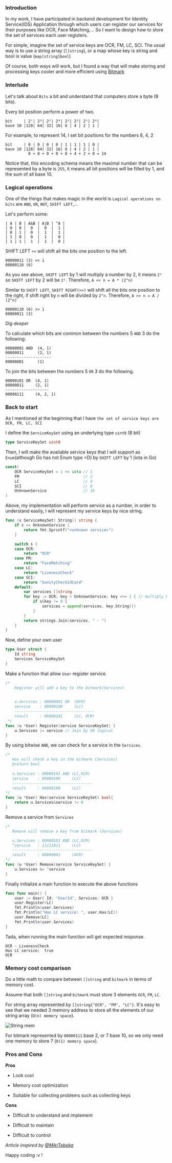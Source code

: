 [comment]: <> (Optimization with Bitmask)

### Introduction

In my work, I have participated in backend development for Identity Service(IDS) Application 
through which users can register our services for their purposes like OCR, Face Matching,...
So I want to design how to store the set of services each user registers.

For simple, imagine the set of service keys are OCR, FM, LC, SCI. The usual way is to use a string array (`[]string`),
or a map whose key is string and bool is value (`map[string]bool`)

Of course, both ways will work, but I found a way that will make storing and processing keys
cooler and more efficient using [Bitmark](https://en.wikipedia.org/wiki/Mask_(computing))

### Interlude

Let's talk about `Bits` a bit and understand that computers store a byte (8 bits).

Every bit position perform a power of two.

```
bit     | 2⁷| 2⁶| 2⁵| 2⁴| 2³| 2²| 2¹| 2⁰|
base 10 |128| 64| 32| 16| 8 | 4 | 2 | 1 |
```

For example, to represent 14, I set bit positions for the numbers 8, 4, 2

```
bit     | 0 | 0 | 0 | 0 | 1 | 1 | 1 | 0 |
base 10 |128| 64| 32| 16| 8 | 4 | 2 | 1 |
          0 + 0 + 0 + 0 + 8 + 4 + 2 + 0 = 14
```

Notice that, this encoding schema means the maximal number that can be represented by a byte is `255`, 
it means all bit positions will be filled by 1, and the sum of all base 10.

### Logical operations

One of the things that makes magic in the world is `Logical operations on bits` are `AND`, `OR`, `NOT`, `SHIFT LEFT`,...

Let's perform some:

```
| A | B | A&B | A|B | ^A |
| 0 | 0 |  0  |  0  |  1 |
| 0 | 1 |  0  |  1  |  1 |
| 1 | 0 |  0  |  1  |  0 |
| 1 | 1 |  1  |  1  |  0 |
```

SHIFT LEFT `<<` will shift all the bits one position to the left.

```
00000011 (3) << 1
00000110 (6)
```

As you see above, `SHIFT LEFT` by 1 will multiply a number by 2, it means `2¹` 
so `SHIFT LEFT` by 2 will be `2²`. Therefore, `A << n = A * (2^n)` 

Similar to `SHIFT LEFT`, `SHIFT RIGHT(>>)` will shift all the bits one position to the right, if shift right by 
`n` will be divided by `2^n`. Therefore, `A >> n = A / (2^n)`

```
00000110 (6) >> 1
00000011 (3) 
```

*Dig deeper*

To calculate which bits are common between the numbers 5 `AND` 3 do the following:

```
00000001 AND  (4, 1)
00000011      (2, 1)
--------------------
00000001      (1)
```

To join the bits between the numbers 5 `OR` 3 do the following.

```
00000101 OR  (4, 1)
00000011     (2, 1)
-------------------
00000111     (4, 2, 1)
```

### Back to start

As I mentioned at the beginning that I have `the set of service keys are OCR, FM, LC, SCI`

I define the `ServiceKeySet` using an underlying type `uint8` (8 bit) 

```go
type ServiceKeySet uint8
```

Then, I will make the available service keys that I will support as `Enum`(although Go has not Enum type =D) by `SHIFT LEFT` by 1 (iota in Go)
```go
const(
	OCR ServiceKeySet = 1 << iota // 1
	FM                            // 2
	LC                            // 4  
	SCI                           // 8
	UnknownService                // 16 
)
```

Above, my implementation will perform service as a number, in order to understand easily, I will represent my service keys by nice string.
```go
func (s ServiceKeySet) String() string {
	if s >= UnknownService {
        return fmt.Sprintf("<unknown service>")
    }

    switch s {
    case OCR:
        return "OCR"
    case FM:
        return "FaceMatching"
    case LC:
        return "LivenessCheck"
    case SCI:
    	return "SanityCheckIdCard"
    default:
        var services []string
        for key := OCR; key < UnknownService; key <<= 1 { // multiply by 2 each loop
            if s&key != 0 {
                services = append(services, key.String())
            }
        }
        return strings.Join(services, " - ")	
    }
}
```

Now, define your own user
```go
type User struct {
	Id string
	Services ServiceKeySet
}
```

Make a function that allow `User` register service.
```go
/*
    Register will add a key to the bitmark(Services)

 
    u.Services : 00000001 OR  (OCR)
    service    : 00000100     (LC)
    -----------------------------------
    result     : 00000101     (LC, OCR)
 */
func (u *User) Register(service ServiceKeySet) {
    u.Services |= service // Join by OR logical
}
```

By using bitwise `AND`, we can check for a service in the `Services`.
```go
/*
   Has will check a key in the bitmark (Services)
   @return bool
 
   u.Services : 00000101 AND (LC,OCR)
   service    : 00000100     (LC)
   -----------------------------------
   result     : 00000100     (LC)
*/
func (u *User) Has(service ServiceKeySet) bool{
	return u.Services&service != 0
}
```

Remove a service from `Services`
```go
/*
   Remove will remove a key from bitmark (Services)

   u.Services : 00000101 AND (LC,OCR)
   ^service   : 11111011     (LC)
   -----------------------------------
   result     : 00000001     (OCR)
*/
func (u *User) Remove(service ServiceKeySet) {
    u.Services &= ^service
}
```

Finally initialize a main function to execute the above functions
```go
func func main() {
	user := User{ Id: "UserId", Services: OCR }
	user.Register(LC)
	fmt.Println(user.Services)
	fmt.Println("Has LC service: ", user.Has(LC))
	user.Remove(LC)
	fmt.Println(user.Services)
}
```

Tada, when running the main function will get expected response.
```
OCR - LivenessCheck
Has LC service:  true
OCR
```

### Memory cost comparison

Do a little math to compare between `[]string` and `bitmark` in terms of memory cost.

Assume that both `[]string` and `bitmark` must store 3 elements `OCR`, `FM`, `LC`.

For string array represented by `[]string{"OCR", "FM", "LC"}`. It's easy to see that we
needed 3 memory address to store all the elements of our string array (`O(n) memory space`).

![String mem](../../../../../images/2021-05-22-bitmark/dsf.png)

For bitmark represented by `00000111` base 2, or 7 base 10, so we only need one memory to store 7 (`O(1) memory space`).

### Pros and Cons

**Pros**

- Look cool

+ Memory cost optimization

* Suitable for collecting problems such as collecting keys

**Cons**

- Difficult to understand and implement

* Difficult to maintain

+ Difficult to control

*Article inspired by [@MikiTebeka](https://github.com/tebeka)*

Happy coding :v !




